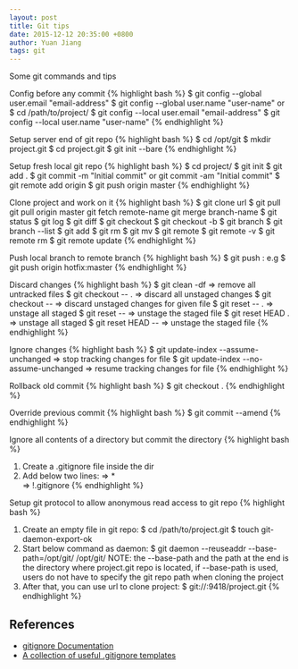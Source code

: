 ```yaml
---
layout: post
title: Git tips
date: 2015-12-12 20:35:00 +0800
author: Yuan Jiang
tags: git
---
```


Some git commands and tips

Config before any commit
{% highlight bash %}
$ git config --global user.email "email-address"
$ git config --global user.name "user-name"
  or
$ cd /path/to/project/
$ git config --local user.email "email-address"
$ git config --local user.name "user-name"
{% endhighlight %}

Setup server end of git repo
{% highlight bash %}
$ cd /opt/git
$ mkdir project.git
$ cd project.git
$ git init --bare
{% endhighlight %}

Setup fresh local git repo
{% highlight bash %}
$ cd project/
$ git init
$ git add .
$ git commit -m "Initial commit"
  or
  git commit -am "Initial commit"
$ git remote add origin <url-of-server-end-git-repo>
$ git push origin master
{% endhighlight %}

Clone project and work on it
{% highlight bash %}
$ git clone url
$ git pull
  git pull origin master
  git fetch remote-name
  git merge branch-name
$ git status
$ git log
$ git diff
$ git checkout <branch>
$ git checkout -b <new-branch>
$ git branch <new-branch>
$ git branch --list
$ git add <file>
$ git rm <file>
$ git mv <file>
$ git remote
$ git remote -v
$ git remote rm <remote-name>
$ git remote update
{% endhighlight %}

Push local branch to remote branch
{% highlight bash %}
$ git push <remote> <local-branch>:<remote-branch>
  e.g
$ git push origin hotfix:master
{% endhighlight %}

Discard changes
{% highlight bash %}
$ git clean -df             => remove all untracked files
$ git checkout -- .         => discard all unstaged changes
$ git checkout -- <file>    => discard unstaged changes for given file
$ git reset -- .            => unstage all staged
$ git reset -- <file>       => unstage the staged file
$ git reset HEAD .          => unstage all staged
$ git reset HEAD -- <file>  => unstage the staged file
{% endhighlight %}

Ignore changes
{% highlight bash %}
$ git update-index --assume-unchanged <file>
  => stop tracking changes for file
$ git update-index --no-assume-unchanged <file>
  => resume tracking changes for file
{% endhighlight %}

Rollback old commit
{% highlight bash %}
$ git checkout <revision-hash> .
{% endhighlight %}

Override previous commit
{% highlight bash %}
$ git commit --amend
{% endhighlight %}

Ignore all contents of a directory but commit the directory
{% highlight bash %}
1) Create a .gitignore file inside the dir
2) Add below two lines:
   => *  
   => !.gitignore
{% endhighlight %}

Setup git protocol to allow anonymous read access to git repo
{% highlight bash %}
1) Create an empty file in git repo:
   $ cd /path/to/project.git
   $ touch git-daemon-export-ok
2) Start below command as daemon:
   $ git daemon --reuseaddr --base-path=/opt/git/ /opt/git/
     NOTE: the --base-path and the path at the end is the directory where project.git repo is located, if --base-path is used, users do not have to specify the git repo path when cloning the project
3) After that, you can use url to clone project:
   $ git://<ip-or-host-of-git-repo>:9418/project.git
{% endhighlight %}

## References
- [gitignore Documentation](https://git-scm.com/docs/gitignore)
- [A collection of useful .gitignore templates](https://github.com/github/gitignore)
